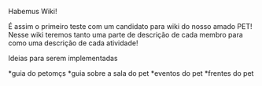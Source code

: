 Habemus Wiki!

É assim o primeiro teste com um candidato para wiki do nosso amado PET!
Nesse wiki teremos tanto uma parte de descrição de cada membro para como uma descrição de cada atividade!


Ideias para serem implementadas

*guia do petomçs
*guia sobre a sala do pet
*eventos do pet
*frentes do pet